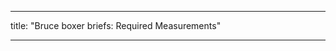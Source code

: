 - - -
title: "Bruce boxer briefs: Required Measurements"
- - -

<PatternMeasurements pattern='bruce' />
